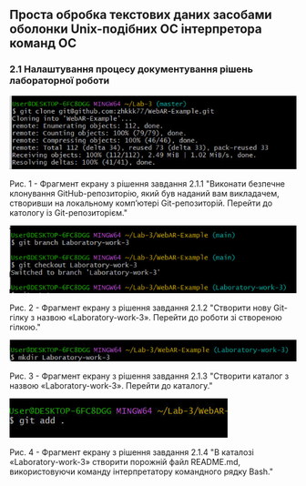 ## Проста обробка текстових даних засобами оболонки Unix-подібних ОС інтерпретора команд ОС

### 2.1 Налаштування процесу документування рішень лабораторної роботи 

![image](https://github.com/zhkkk77/WebAR-Example/blob/Laboratory-work-3/photo_21.jpg)

Рис. 1 - Фрагмент екрану з рішення завдання 2.1.1 "Виконати безпечне клонування GitHub-репозиторію, який був наданий вам
викладачем, створивши на локальному комп’ютері Git-репозиторій. Перейти до катологу із Git-репозиторієм."

![image](https://github.com/zhkkk77/WebAR-Example/blob/Laboratory-work-3/photo_22.jpg)

Рис. 2 -  Фрагмент екрану з рішення завдання 2.1.2 "Створити нову Git-гілку з назвою «Laboratory-work-3». Перейти до роботи зі створеною гілкою."

![image](https://github.com/zhkkk77/WebAR-Example/blob/Laboratory-work-3/photo_23.jpg)

Рис. 3 -  Фрагмент екрану з рішення завдання 2.1.3 "Створити каталог з назвою «Laboratory-work-3». Перейти до каталогу."

![image](https://github.com/zhkkk77/WebAR-Example/blob/Laboratory-work-3/photo_24.jpg)

Рис. 4 -  Фрагмент екрану з рішення завдання 2.1.4 "В каталозі «Laboratory-work-3» створити порожній файл README.md, використовуючи команду інтерпретатору командного рядку Bash."




